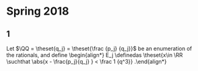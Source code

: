 # Spring 2018

## 1

Let $\QQ = \theset{q_j} = \theset{\frac {p_j} {q_j}}$ be an enumeration of the rationals, and define
\begin{align*}
E_j \definedas \theset{x\in \RR \suchthat \abs{x - \frac{p_j}{q_j} } < \frac 1 {q^3}}
.\end{align*}


